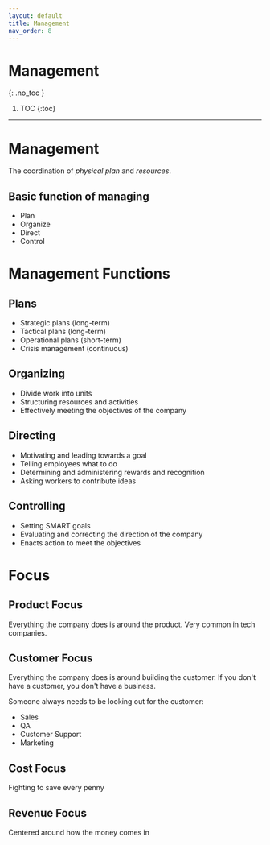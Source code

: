 ```yaml
---
layout: default
title: Management
nav_order: 8
---
```


# Management
{: .no_toc }

1. TOC
{:toc}

---

# Management

The coordination of *physical plan* and *resources*.

## Basic function of managing

- Plan
- Organize
- Direct
- Control

# Management Functions

## Plans

- Strategic plans (long-term)
- Tactical plans (long-term)
- Operational plans (short-term)
- Crisis management (continuous)

## Organizing

- Divide work into units
- Structuring resources and activities
- Effectively meeting the objectives of the company

## Directing

- Motivating and leading towards a goal
- Telling employees what to do
- Determining and administering rewards and recognition
- Asking workers to contribute ideas

## Controlling

- Setting SMART goals
- Evaluating and correcting the direction of the company
- Enacts action to meet the objectives

# Focus

## Product Focus

Everything the company does is around the product. Very common in tech companies.

## Customer Focus

Everything the company does is around building the customer. If you don't have a customer, you don't have a business.

Someone always needs to be looking out for the customer:

- Sales
- QA
- Customer Support
- Marketing

## Cost Focus

Fighting to save every penny

## Revenue Focus

Centered around how the money comes in